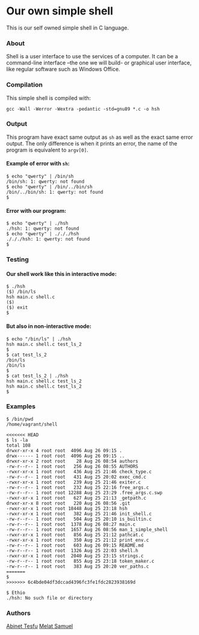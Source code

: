 # Our own simple shell

This is our self owned simple shell in C language.

### About

Shell is a user interface to use the services of a computer. It can be a command-line interface –the one we will build- or graphical user interface, like regular software such as Windows Office.

### Compilation
This simple shell is compiled with:
```
gcc -Wall -Werror -Wextra -pedantic -std=gnu89 *.c -o hsh
```

### Output
This program have exact same output as ```sh``` as well as the exact same error output. The only difference is when it prints an error, the name of the program is equivalent to ```argv[0]```.

#### Example of error with ```sh```:
```
$ echo "qwerty" | /bin/sh
/bin/sh: 1: qwerty: not found
$ echo "qwerty" | /bin/../bin/sh
/bin/../bin/sh: 1: qwerty: not found
$
```

#### Error with our program:

```
$ echo "qwerty" | ./hsh
./hsh: 1: qwerty: not found
$ echo "qwerty" | ./././hsh
./././hsh: 1: qwerty: not found
$
```
### Testing
#### Our shell work like this in interactive mode:
```
$ ./hsh
($) /bin/ls
hsh main.c shell.c
($)
($) exit
$
```

#### But also in non-interactive mode:
```
$ echo "/bin/ls" | ./hsh
hsh main.c shell.c test_ls_2
$
$ cat test_ls_2
/bin/ls
/bin/ls
$
$ cat test_ls_2 | ./hsh
hsh main.c shell.c test_ls_2
hsh main.c shell.c test_ls_2
$
```

### Examples
```
$ /bin/pwd
/home/vagrant/shell
```

```
<<<<<<< HEAD
$ ls -la
total 108
drwxr-xr-x 4 root root  4096 Aug 26 09:15 .
drwx------ 1 root root  4096 Aug 26 09:15 ..
drwxr-xr-x 2 root root    28 Aug 26 08:54 authors
-rw-r--r-- 1 root root   256 Aug 26 08:55 AUTHORS
-rwxr-xr-x 1 root root   436 Aug 25 21:46 check_type.c
-rw-r--r-- 1 root root   431 Aug 25 20:02 exec_cmd.c
-rwxr-xr-x 1 root root   239 Aug 25 21:46 exiter.c
-rw-r--r-- 1 root root   232 Aug 25 22:16 free_args.c
-rw-r--r-- 1 root root 12288 Aug 25 23:29 .free_args.c.swp
-rwxr-xr-x 1 root root   627 Aug 25 21:13 _getpath.c
drwxr-xr-x 8 root root   220 Aug 26 08:56 .git
-rwxr-xr-x 1 root root 18448 Aug 25 23:18 hsh
-rwxr-xr-x 1 root root   382 Aug 25 21:46 init_shell.c
-rw-r--r-- 1 root root   504 Aug 25 20:10 is_builtin.c
-rw-r--r-- 1 root root  1378 Aug 26 08:27 main.c
-rw-r--r-- 1 root root  1657 Aug 26 08:56 man_1_simple_shell
-rwxr-xr-x 1 root root   856 Aug 25 21:12 pathcat.c
-rwxr-xr-x 1 root root   350 Aug 25 21:12 print_env.c
-rw-r--r-- 1 root root   603 Aug 26 09:15 README.md
-rw-r--r-- 1 root root  1326 Aug 25 22:03 shell.h
-rwxr-xr-x 1 root root  2040 Aug 25 23:15 strings.c
-rw-r--r-- 1 root root   855 Aug 25 23:18 token_maker.c
-rw-r--r-- 1 root root   383 Aug 25 20:20 ver_paths.c
=======
$ 
>>>>>>> 6c4bde04df3dccad4396fc3fe1fdc2823938169d
```

```
$ Ethio
./hsh: No such file or directory
```

### Authors
[Abinet Tesfu](https://github.com/Abinet508)
[Melat Samuel](https://github.com/melatsam)
